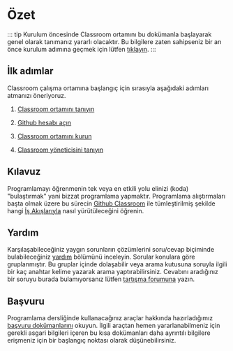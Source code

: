 # Özet

::: tip
Kurulum öncesinde Classroom ortamını bu dokümanla başlayarak genel olarak tanımanız yararlı olacaktır.  Bu bilgilere
zaten sahipseniz bir an önce kurulum adımına geçmek için lütfen [tıklayın](./install).
:::

## İlk adımlar

Classroom çalışma ortamına başlangıç için sırasıyla aşağıdaki adımları atmanızı öneriyoruz.

1. [Classroom ortamını tanıyın](./environment)

2. [Github hesabı açın](/refer/github)

3. [Classroom ortamını kurun](./install)

4. [Classroom yöneticisini tanıyın](./manager)

## Kılavuz

Programlamayı öğrenmenin tek veya en etkili yolu elinizi (koda) "bulaştırmak" yani bizzat programlama yapmaktır.
Programlama alıştırmaları başta olmak üzere bu sürecin [Github Classroom](/refer/github) ile tümleştirilmiş şekilde
hangi [İş Akışlarıyla](./guide) nasıl yürütüleceğini öğrenin.

## Yardım

Karşılaşabileceğiniz yaygın sorunların çözümlerini soru/cevap biçiminde bulabileceğiniz [yardım](/help) bölümünü
inceleyin.  Sorular konulara göre gruplanmıştır.  Bu gruplar içinde dolaşabilir veya arama kutusuna soruyla ilgili bir
kaç anahtar kelime yazarak arama yaptırabilirsiniz.  Cevabını aradığınız bir soruyu burada bulamıyorsanız lütfen
[tartışma forumuna](https://github.com/alaturka/classroom/discussions) yazın.

## Başvuru

Programlama dersliğinde kullanacağınız araçlar hakkında hazırladığımız [başvuru dokümanlarını](/refer) okuyun.  İlgili
araçtan hemen yararlanabilmeniz için gerekli asgari bilgileri içeren bu kısa dokümanları daha ayrıntılı bilgilere
erişmeniz için bir başlangıç noktası olarak düşünebilirsiniz.
